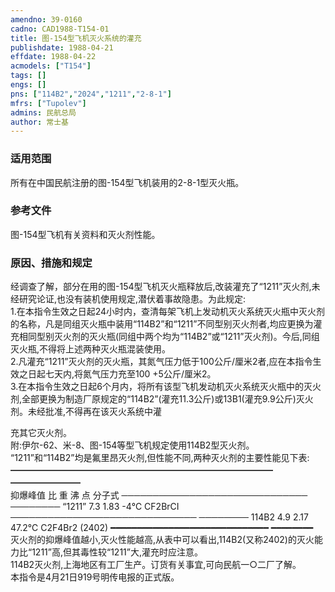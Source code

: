 ```yaml
---
amendno: 39-0160  
cadno: CAD1988-T154-01  
title: 图-154型飞机灭火系统的灌充  
publishdate: 1988-04-21  
effdate: 1988-04-22  
acmodels: ["T154"]  
tags: []  
engs: []  
pns: ["114B2","2024","1211","2-8-1"]  
mfrs: ["Tupolev"]  
admins: 民航总局  
author: 常士基  
---
```

  
### 适用范围  
所有在中国民航注册的图-154型飞机装用的2-8-1型灭火瓶。  
  
<!--more-->  
### 参考文件  
  图-154型飞机有关资料和灭火剂性能。  
  
### 原因、措施和规定  

  经调查了解，部分在用的图-154型飞机灭火瓶释放后,改装灌充了“1211”灭火剂,未经研究论证,也没有装机使用规定,潜伏着事故隐患。为此规定:  
  1.在本指令生效之日起24小时内，查清每架飞机上发动机灭火系统灭火瓶中灭火剂的名称，凡是同组灭火瓶中装用“114B2”和“1211”不同型别灭火剂者,均应更换为灌充相同型别灭火剂的灭火瓶(同组中两个均为“114B2”或“1211”灭火剂)。今后,同组灭火瓶,不得将上述两种灭火瓶混装使用。  
  2.凡灌充“1211”灭火剂的灭火瓶，其氮气压力低于100公斤/厘米2者,应在本指令生效之日起七天内,将氮气压力充至100 +5公斤/厘米2。  
  3.在本指令生效之日起6个月内，将所有该型飞机发动机灭火系统灭火瓶中的灭火剂,全部更换为制造厂原规定的“114B2”(灌充11.3公斤)或13B1(灌充9.9公斤)灭火剂。未经批准,不得再在该灭火系统中灌  
  
充其它灭火剂。  
  附:伊尔-62、米-8、图-154等型飞机规定使用114B2型灭火剂。  
“1211”和“114B2”均是氟里昂灭火剂,但性能不同,两种灭火剂的主要性能见下表: ━━━━━━━━━━━━━━━━━━━━━━━━━━━━━━ ━━━━━━━━  
抑爆峰值 比 重 沸 点 分子式 ────────────────────────────── ──────── “1211” 7.3 1.83 -4℃ CF2BrCI ────────────────────────────── ──────── 114B2 4.9 2.17 47.2℃ C2F4Br2 (2402) ━━━━━━━━━━━━━━━━━━━━━━━━━━━━━━ ━━━━━━━━  
  灭火剂的抑爆峰值越小,灭火性能越高,从表中可以看出,114B2(又称2402)的灭火能力比“1211”高,但其毒性较“1211”大,灌充时应注意。  
  114B2灭火剂,上海地区有工厂生产。订货有关事宜,可向民航一○二厂了解。  
  本指令是4月21日919号明传电报的正式版。  
